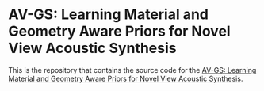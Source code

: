 # AV-GS: Learning Material and Geometry Aware Priors for Novel View Acoustic Synthesis

This is the repository that contains the source code for the [AV-GS: Learning Material and Geometry Aware Priors for Novel View Acoustic Synthesis](https://surrey-uplab.github.io/research/avgs/).
